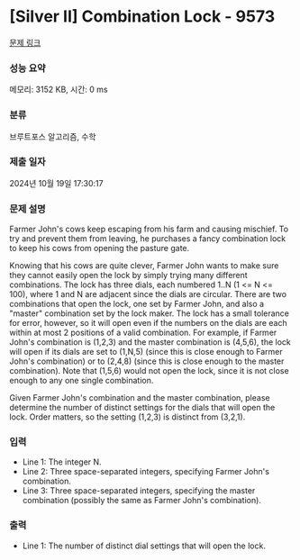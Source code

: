 # [Silver II] Combination Lock - 9573 

[문제 링크](https://www.acmicpc.net/problem/9573) 

### 성능 요약

메모리: 3152 KB, 시간: 0 ms

### 분류

브루트포스 알고리즘, 수학

### 제출 일자

2024년 10월 19일 17:30:17

### 문제 설명

<p>Farmer John's cows keep escaping from his farm and causing mischief. To try and prevent them from leaving, he purchases a fancy combination lock to keep his cows from opening the pasture gate.</p><p>Knowing that his cows are quite clever, Farmer John wants to make sure they cannot easily open the lock by simply trying many different combinations. The lock has three dials, each numbered 1..N (1 <= N <= 100), where 1 and N are adjacent since the dials are circular.  There are two combinations that open the lock, one set by Farmer John, and also a "master" combination set by the lock maker.  The lock has a small tolerance for error, however, so it will open even if the numbers on the dials are each within at most 2 positions of a valid combination.  For example, if Farmer John's combination is (1,2,3) and the master combination is (4,5,6), the lock will open if its dials are set to (1,N,5) (since this is close enough to Farmer John's combination) or to (2,4,8) (since this is close enough to the master combination).  Note that (1,5,6) would not open the lock, since it is not close enough to any one single combination.</p><p>Given Farmer John's combination and the master combination, please determine the number of distinct settings for the dials that will open the lock.  Order matters, so the setting (1,2,3) is distinct from (3,2,1).</p>

### 입력 

 <ul><li>Line 1: The integer N.</li><li>Line 2: Three space-separated integers, specifying Farmer John's combination.</li><li>Line 3: Three space-separated integers, specifying the master combination (possibly the same as Farmer John's combination).</li></ul>

### 출력 

 <ul><li>Line 1: The number of distinct dial settings that will open the lock.</li></ul>

